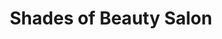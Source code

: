 ---
title: "Shades of Beauty Salon"
url: /simpsonville/shades-of-beauty-salon/
shop: hairdresser
---